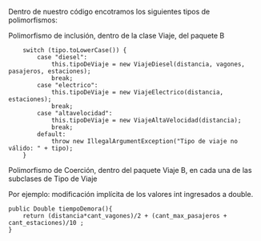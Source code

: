 Dentro de nuestro código encotramos los siguientes tipos de polimorfismos:

Polimorfismo de inclusión, dentro de la clase Viaje, del paquete B

        switch (tipo.toLowerCase()) {
            case "diesel":
                this.tipoDeViaje = new ViajeDiesel(distancia, vagones, pasajeros, estaciones);
                break;
            case "electrico":
                this.tipoDeViaje = new ViajeElectrico(distancia, estaciones);
                break;
            case "altavelocidad":
                this.tipoDeViaje = new ViajeAltaVelocidad(distancia);
                break;
            default:
                throw new IllegalArgumentException("Tipo de viaje no válido: " + tipo);
        }


Polimorfismo de Coerción, dentro del paquete Viaje B, en cada una de las subclases de Tipo de Viaje

Por ejemplo: modificación implícita de los valores int ingresados a double.

    public Double tiempoDemora(){
        return (distancia*cant_vagones)/2 + (cant_max_pasajeros + cant_estaciones)/10 ;
    }
